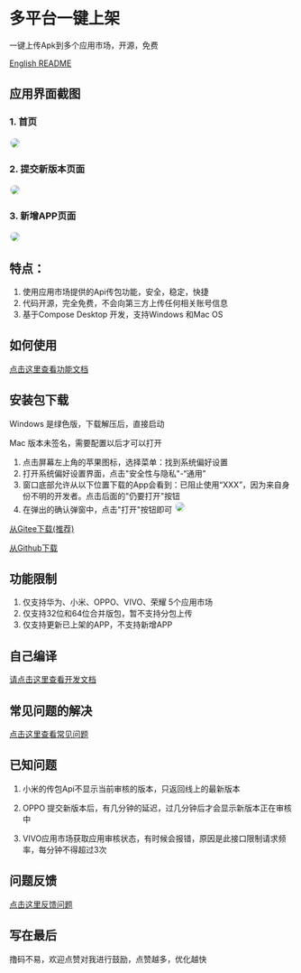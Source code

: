 

# 多平台一键上架  

一键上传Apk到多个应用市场，开源，免费

<a href="./doc/ENGLISH.md">English README</a>

## 应用界面截图

### 1. 首页
<img src="./img/home.png" style="border:2px solid #f4f4f4;border-radius:10px"/>

### 2. 提交新版本页面
<img src="./img/submit.png" style="border:2px solid #f4f4f4;border-radius:10px"/>

### 3. 新增APP页面
<img src="./img/add.png"  style="border:2px solid #f4f4f4;border-radius:10px"/>

## 特点：

1. 使用应用市场提供的Api传包功能，安全，稳定，快捷
2. 代码开源，完全免费，不会向第三方上传任何相关账号信息
3. 基于Compose Desktop 开发，支持Windows 和Mac OS


## 如何使用
<a href="./doc/Instructions.md">点击这里查看功能文档</a>


## 安装包下载
Windows 是绿色版，下载解压后，直接启动

Mac 版本未签名，需要配置以后才可以打开

1. 点击屏幕左上角的苹果图标，选择菜单：找到系统偏好设置
2. 打开系统偏好设置界面，点击"安全性与隐私"-“通用”
3. 窗口底部允许从以下位置下载的App会看到：已阻止使用“XXX”，因为来自身份不明的开发者。点击后面的"仍要打开"按钮
4. 在弹出的确认弹窗中，点击"打开"按钮即可
   <img src="./img/macOpenError.png"  style="border:2px solid #f4f4f4;border-radius:10px"/>

<a href="https://gitee.com/xigong93/XiaoZhuan/releases">从Gitee下载(推荐)</a>

<a href="https://github.com/xigong93/XiaoZhuan/releases">从Github下载</a>

## 功能限制

1. 仅支持华为、小米、OPPO、VIVO、荣耀 5个应用市场
2. 仅支持32位和64位合并版包，暂不支持分包上传
3. 仅支持更新已上架的APP，不支持新增APP

## 自己编译
<a href="./doc/Develop.md">请点击这里查看开发文档</a>

## 常见问题的解决

<a href="./doc/TroubleShotting.md">点击这里查看常见问题</a>


## 已知问题
1. 小米的传包Api不显示当前审核的版本，只返回线上的最新版本

2. OPPO 提交新版本后，有几分钟的延迟，过几分钟后才会显示新版本正在审核中

3. VIVO应用市场获取应用审核状态，有时候会报错，原因是此接口限制请求频率，每分钟不得超过3次


## 问题反馈
<a href="./issues">点击这里反馈问题</a>


## 写在最后
撸码不易，欢迎点赞对我进行鼓励，点赞越多，优化越快